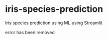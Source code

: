 # iris-species-prediction
Iris species prediction using ML using Streamlit

error has been removed 
